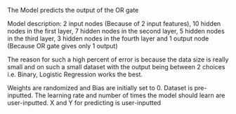 The Model predicts the output of the OR gate

Model description: 2 input nodes (Because of 2 input features), 10 hidden nodes in the first layer, 7 hidden nodes in the second layer, 5 hidden nodes in the third layer, 3 hidden nodes in the fourth layer and 1 output node (Because OR gate gives only 1 output)

The reason for such a high percent of error is because the data size is really small and on such a small dataset with the output being between 2 choices i.e. Binary, Logistic Regression works the best.

Weights are randomized and Bias are initially set to 0. Dataset is pre-inputted. 
The learning rate and number of times the model should learn are user-inputted.
X and Y for predicting is user-inputted
